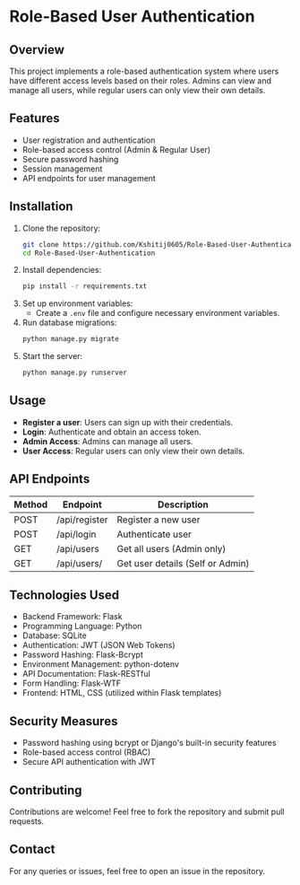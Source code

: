 # Role-Based User Authentication

## Overview
This project implements a role-based authentication system where users have different access levels based on their roles. Admins can view and manage all users, while regular users can only view their own details.

## Features
- User registration and authentication
- Role-based access control (Admin & Regular User)
- Secure password hashing
- Session management
- API endpoints for user management

## Installation
1. Clone the repository:
   ```sh
   git clone https://github.com/Kshitij0605/Role-Based-User-Authentication.git
   cd Role-Based-User-Authentication
   ```
2. Install dependencies:
   ```sh
   pip install -r requirements.txt
   ```
3. Set up environment variables:
   - Create a `.env` file and configure necessary environment variables.
4. Run database migrations:
   ```sh
   python manage.py migrate
   ```
5. Start the server:
   ```sh
   python manage.py runserver
   ```

## Usage
- **Register a user**: Users can sign up with their credentials.
- **Login**: Authenticate and obtain an access token.
- **Admin Access**: Admins can manage all users.
- **User Access**: Regular users can only view their own details.

## API Endpoints
| Method | Endpoint             | Description                        |
|--------|----------------------|------------------------------------|
| POST   | /api/register        | Register a new user               |
| POST   | /api/login           | Authenticate user                  |
| GET    | /api/users           | Get all users (Admin only)        |
| GET    | /api/users/<id>      | Get user details (Self or Admin)  |

## Technologies Used
- Backend Framework: Flask
- Programming Language: Python
- Database: SQLite
- Authentication: JWT (JSON Web Tokens)
- Password Hashing: Flask-Bcrypt
- Environment Management: python-dotenv
- API Documentation: Flask-RESTful
- Form Handling: Flask-WTF
- Frontend: HTML, CSS (utilized within Flask templates)

## Security Measures
- Password hashing using bcrypt or Django's built-in security features
- Role-based access control (RBAC)
- Secure API authentication with JWT

## Contributing
Contributions are welcome! Feel free to fork the repository and submit pull requests.

## Contact
For any queries or issues, feel free to open an issue in the repository.

